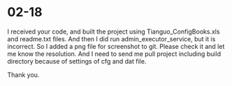 # 02-18

I received your code, and built the project using Tianguo_ConfigBooks.xls and readme.txt files.
And then I did run admin_executor_service, but it is incorrect.
So I added a png file for screenshot to git.
Please check it and let me know the resolution.
And I need to send me pull project including build directory because of settings of cfg and dat file.

Thank you.
